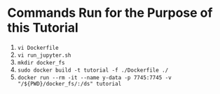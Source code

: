# Commands Run for the Purpose of this Tutorial
1. `vi Dockerfile`
1. `vi run_jupyter.sh`
1. `mkdir docker_fs`
1. `sudo docker build -t tutorial -f ./Dockerfile ./`
1. `docker run --rm -it --name y-data -p 7745:7745 -v "/${PWD}/docker_fs/:/ds" tutorial`

